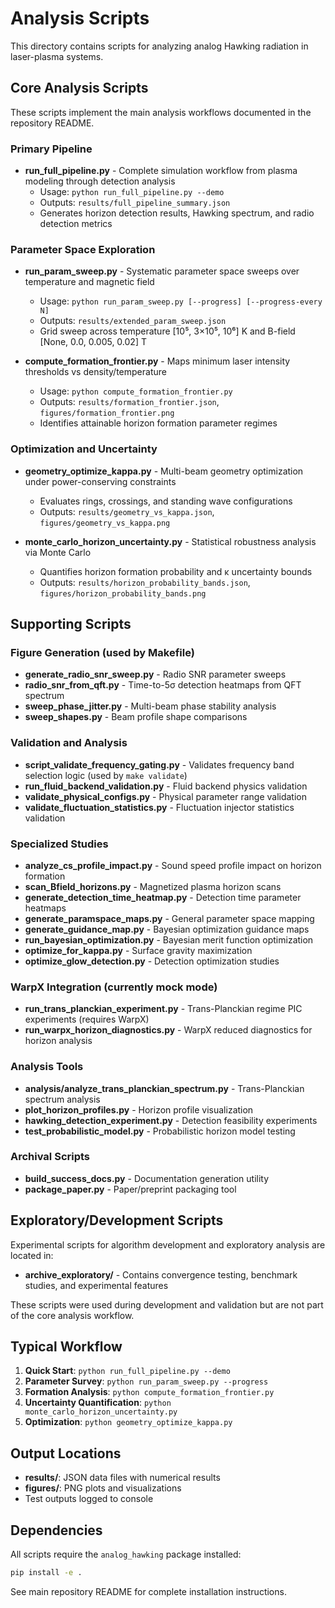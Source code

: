 # Analysis Scripts

This directory contains scripts for analyzing analog Hawking radiation in laser-plasma systems.

## Core Analysis Scripts

These scripts implement the main analysis workflows documented in the repository README.

### Primary Pipeline
- **run_full_pipeline.py** - Complete simulation workflow from plasma modeling through detection analysis
  - Usage: `python run_full_pipeline.py --demo`
  - Outputs: `results/full_pipeline_summary.json`
  - Generates horizon detection results, Hawking spectrum, and radio detection metrics

### Parameter Space Exploration
- **run_param_sweep.py** - Systematic parameter space sweeps over temperature and magnetic field
  - Usage: `python run_param_sweep.py [--progress] [--progress-every N]`
  - Outputs: `results/extended_param_sweep.json`
  - Grid sweep across temperature [10⁵, 3×10⁵, 10⁶] K and B-field [None, 0.0, 0.005, 0.02] T

- **compute_formation_frontier.py** - Maps minimum laser intensity thresholds vs density/temperature
  - Usage: `python compute_formation_frontier.py`
  - Outputs: `results/formation_frontier.json`, `figures/formation_frontier.png`
  - Identifies attainable horizon formation parameter regimes

### Optimization and Uncertainty
- **geometry_optimize_kappa.py** - Multi-beam geometry optimization under power-conserving constraints
  - Evaluates rings, crossings, and standing wave configurations
  - Outputs: `results/geometry_vs_kappa.json`, `figures/geometry_vs_kappa.png`

- **monte_carlo_horizon_uncertainty.py** - Statistical robustness analysis via Monte Carlo
  - Quantifies horizon formation probability and κ uncertainty bounds
  - Outputs: `results/horizon_probability_bands.json`, `figures/horizon_probability_bands.png`

## Supporting Scripts

### Figure Generation (used by Makefile)
- **generate_radio_snr_sweep.py** - Radio SNR parameter sweeps
- **radio_snr_from_qft.py** - Time-to-5σ detection heatmaps from QFT spectrum
- **sweep_phase_jitter.py** - Multi-beam phase stability analysis
- **sweep_shapes.py** - Beam profile shape comparisons

### Validation and Analysis
- **script_validate_frequency_gating.py** - Validates frequency band selection logic (used by `make validate`)
- **run_fluid_backend_validation.py** - Fluid backend physics validation
- **validate_physical_configs.py** - Physical parameter range validation
- **validate_fluctuation_statistics.py** - Fluctuation injector statistics validation

### Specialized Studies
- **analyze_cs_profile_impact.py** - Sound speed profile impact on horizon formation
- **scan_Bfield_horizons.py** - Magnetized plasma horizon scans
- **generate_detection_time_heatmap.py** - Detection time parameter heatmaps
- **generate_paramspace_maps.py** - General parameter space mapping
- **generate_guidance_map.py** - Bayesian optimization guidance maps
- **run_bayesian_optimization.py** - Bayesian merit function optimization
- **optimize_for_kappa.py** - Surface gravity maximization
- **optimize_glow_detection.py** - Detection optimization studies

### WarpX Integration (currently mock mode)
- **run_trans_planckian_experiment.py** - Trans-Planckian regime PIC experiments (requires WarpX)
- **run_warpx_horizon_diagnostics.py** - WarpX reduced diagnostics for horizon analysis

### Analysis Tools
- **analysis/analyze_trans_planckian_spectrum.py** - Trans-Planckian spectrum analysis
- **plot_horizon_profiles.py** - Horizon profile visualization
- **hawking_detection_experiment.py** - Detection feasibility experiments
- **test_probabilistic_model.py** - Probabilistic horizon model testing

### Archival Scripts
- **build_success_docs.py** - Documentation generation utility
- **package_paper.py** - Paper/preprint packaging tool

## Exploratory/Development Scripts

Experimental scripts for algorithm development and exploratory analysis are located in:
- **archive_exploratory/** - Contains convergence testing, benchmark studies, and experimental features

These scripts were used during development and validation but are not part of the core analysis workflow.

## Typical Workflow

1. **Quick Start**: `python run_full_pipeline.py --demo`
2. **Parameter Survey**: `python run_param_sweep.py --progress`
3. **Formation Analysis**: `python compute_formation_frontier.py`
4. **Uncertainty Quantification**: `python monte_carlo_horizon_uncertainty.py`
5. **Optimization**: `python geometry_optimize_kappa.py`

## Output Locations

- **results/**: JSON data files with numerical results
- **figures/**: PNG plots and visualizations
- Test outputs logged to console

## Dependencies

All scripts require the `analog_hawking` package installed:
```bash
pip install -e .
```

See main repository README for complete installation instructions.
